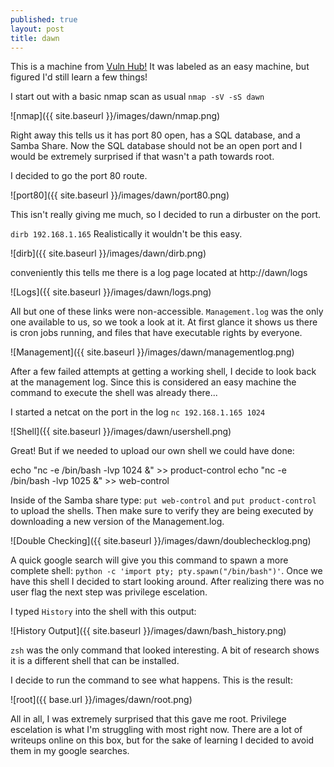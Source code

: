 ```yaml
---
published: true
layout: post
title: dawn
---
```


This is a machine from [Vuln Hub!](https://www.vulnhub.com/entry/sunset-dawn,341/) It was labeled as an easy machine, but figured I'd still learn a few things!

I start out with a basic nmap scan as usual `nmap -sV -sS dawn`

![nmap]({{ site.baseurl }}/images/dawn/nmap.png)

Right away this tells us it has port 80 open, has a SQL database, and a Samba Share. Now the SQL database should not be an open port and I would be extremely surprised if that wasn't a path towards root.

I decided to go the port 80 route.

![port80]({{ site.baseurl }}/images/dawn/port80.png)

This isn't really giving me much, so I decided to run a dirbuster on the port.

`dirb 192.168.1.165` Realistically it wouldn't be this easy.

![dirb]({{ site.baseurl }}/images/dawn/dirb.png) 

conveniently this tells me there is a log page located at http://dawn/logs

![Logs]({{ site.baseurl }}/images/dawn/logs.png)

All but one of these links were non-accessible. `Management.log` was the only one available to us, so we took a look at it. At first glance it shows us there is cron jobs running, and files that have executable rights by everyone.

![Management]({{ site.baseurl }}/images/dawn/managementlog.png)

After a few failed attempts at getting a working shell, I decide to look back at the management log. Since this is considered an easy machine the command to execute the shell was already there...

I started a netcat on the port in the log `nc 192.168.1.165 1024`

![Shell]({{ site.baseurl }}/images/dawn/usershell.png)

Great! But if we needed to upload our own shell we could have done:


echo "nc -e /bin/bash -lvp 1024 &" >> product-control
echo "nc -e /bin/bash -lvp 1025 &" >> web-control


	
Inside of the Samba share type: `put web-control` and `put product-control` to upload the shells. Then make sure to verify they are being executed by downloading a new version of the Management.log.

![Double Checking]({{ site.baseurl }}/images/dawn/doublechecklog.png)

A quick google search will give you this command to spawn a more complete shell: `python -c 'import pty; pty.spawn("/bin/bash")'`. Once we have this shell I decided to start looking around. After realizing there was no user flag the next step was privilege escelation.

I typed `History` into the shell with this output:

![History Output]({{ site.baseurl }}/images/dawn/bash_history.png)

`zsh` was the only command that looked interesting. A bit of research shows it is a different shell that can be installed. 

I decide to run the command to see what happens. This is the result:

![root]({{ base.url }}/images/dawn/root.png)

All in all, I was extremely surprised that this gave me root. Privilege escelation is what I'm struggling with most right now. There are a lot of writeups online on this box, but for the sake of learning I decided to avoid them in my google searches.



